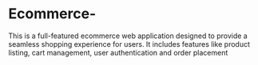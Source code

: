 # Ecommerce-
This is a full-featured ecommerce web application designed to provide a seamless shopping experience for users. It includes features like product listing, cart management, user authentication and order placement
